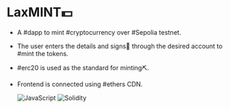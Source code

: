 # LaxMINT💵
- A #dapp to mint #cryptocurrency over #Sepolia testnet.
- The user enters the details and signs📝 through the desired account to #mint the tokens.
- #erc20 is used as the standard for minting⛏️.
- Frontend is connected using #ethers CDN.

  ![JavaScript](https://img.shields.io/badge/JavaScript-F7DF1E.svg?style=for-the-badge&logo=JavaScript&logoColor=black) ![Solidity](https://img.shields.io/badge/Solidity-363636.svg?style=for-the-badge&logo=Solidity&logoColor=white)
